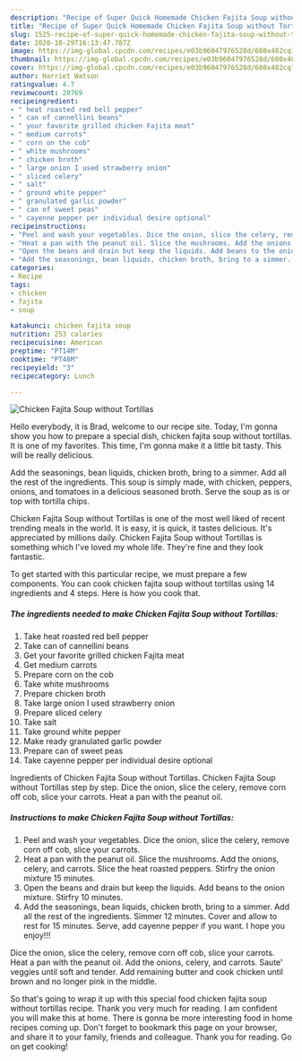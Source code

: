 ```yaml
---
description: "Recipe of Super Quick Homemade Chicken Fajita Soup without Tortillas"
title: "Recipe of Super Quick Homemade Chicken Fajita Soup without Tortillas"
slug: 1525-recipe-of-super-quick-homemade-chicken-fajita-soup-without-tortillas
date: 2020-10-29T16:13:47.787Z
image: https://img-global.cpcdn.com/recipes/e03b96047976528d/680x482cq70/chicken-fajita-soup-without-tortillas-recipe-main-photo.jpg
thumbnail: https://img-global.cpcdn.com/recipes/e03b96047976528d/680x482cq70/chicken-fajita-soup-without-tortillas-recipe-main-photo.jpg
cover: https://img-global.cpcdn.com/recipes/e03b96047976528d/680x482cq70/chicken-fajita-soup-without-tortillas-recipe-main-photo.jpg
author: Harriet Watson
ratingvalue: 4.7
reviewcount: 20769
recipeingredient:
- " heat roasted red bell pepper"
- " can of cannellini beans"
- " your favorite grilled chicken Fajita meat"
- " medium carrots"
- " corn on the cob"
- " white mushrooms"
- " chicken broth"
- " large onion I used strawberry onion"
- " sliced celery"
- " salt"
- " ground white pepper"
- " granulated garlic powder"
- " can of sweet peas"
- " cayenne pepper per individual desire optional"
recipeinstructions:
- "Peel and wash your vegetables. Dice the onion, slice the celery, remove corn off cob, slice your carrots."
- "Heat a pan with the peanut oil. Slice the mushrooms. Add the onions, celery, and carrots. Slice the heat roasted peppers. Stirfry the onion mixture 15 minutes."
- "Open the beans and drain but keep the liquids. Add beans to the onion mixture. Stirfry 10 minutes."
- "Add the seasonings, bean liquids, chicken broth, bring to a simmer. Add all the rest of the ingredients. Simmer 12 minutes. Cover and allow to rest for 15 minutes. Serve, add cayenne pepper if you want. I hope you enjoy!!!"
categories:
- Recipe
tags:
- chicken
- fajita
- soup

katakunci: chicken fajita soup 
nutrition: 253 calories
recipecuisine: American
preptime: "PT14M"
cooktime: "PT48M"
recipeyield: "3"
recipecategory: Lunch

---
```



![Chicken Fajita Soup without Tortillas](https://img-global.cpcdn.com/recipes/e03b96047976528d/680x482cq70/chicken-fajita-soup-without-tortillas-recipe-main-photo.jpg)

Hello everybody, it is Brad, welcome to our recipe site. Today, I'm gonna show you how to prepare a special dish, chicken fajita soup without tortillas. It is one of my favorites. This time, I'm gonna make it a little bit tasty. This will be really delicious.

Add the seasonings, bean liquids, chicken broth, bring to a simmer. Add all the rest of the ingredients. This soup is simply made, with chicken, peppers, onions, and tomatoes in a delicious seasoned broth. Serve the soup as is or top with tortilla chips.

Chicken Fajita Soup without Tortillas is one of the most well liked of recent trending meals in the world. It is easy, it is quick, it tastes delicious. It's appreciated by millions daily. Chicken Fajita Soup without Tortillas is something which I've loved my whole life. They're fine and they look fantastic.


To get started with this particular recipe, we must prepare a few components. You can cook chicken fajita soup without tortillas using 14 ingredients and 4 steps. Here is how you cook that.

<!--inarticleads1-->

##### The ingredients needed to make Chicken Fajita Soup without Tortillas:

1. Take  heat roasted red bell pepper
1. Take  can of cannellini beans
1. Get  your favorite grilled chicken Fajita meat
1. Get  medium carrots
1. Prepare  corn on the cob
1. Take  white mushrooms
1. Prepare  chicken broth
1. Take  large onion I used strawberry onion
1. Prepare  sliced celery
1. Take  salt
1. Take  ground white pepper
1. Make ready  granulated garlic powder
1. Prepare  can of sweet peas
1. Take  cayenne pepper per individual desire optional


Ingredients of Chicken Fajita Soup without Tortillas. Chicken Fajita Soup without Tortillas step by step. Dice the onion, slice the celery, remove corn off cob, slice your carrots. Heat a pan with the peanut oil. 

<!--inarticleads2-->

##### Instructions to make Chicken Fajita Soup without Tortillas:

1. Peel and wash your vegetables. Dice the onion, slice the celery, remove corn off cob, slice your carrots.
1. Heat a pan with the peanut oil. Slice the mushrooms. Add the onions, celery, and carrots. Slice the heat roasted peppers. Stirfry the onion mixture 15 minutes.
1. Open the beans and drain but keep the liquids. Add beans to the onion mixture. Stirfry 10 minutes.
1. Add the seasonings, bean liquids, chicken broth, bring to a simmer. Add all the rest of the ingredients. Simmer 12 minutes. Cover and allow to rest for 15 minutes. Serve, add cayenne pepper if you want. I hope you enjoy!!!


Dice the onion, slice the celery, remove corn off cob, slice your carrots. Heat a pan with the peanut oil. Add the onions, celery, and carrots. Saute&#39; veggies until soft and tender. Add remaining butter and cook chicken until brown and no longer pink in the middle. 

So that's going to wrap it up with this special food chicken fajita soup without tortillas recipe. Thank you very much for reading. I am confident you will make this at home. There is gonna be more interesting food in home recipes coming up. Don't forget to bookmark this page on your browser, and share it to your family, friends and colleague. Thank you for reading. Go on get cooking!

